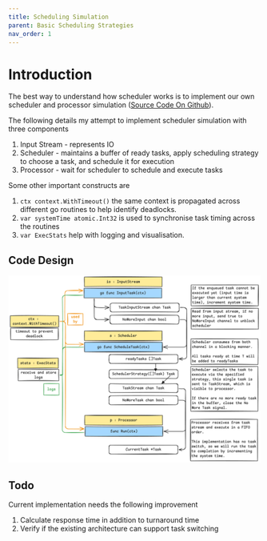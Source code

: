 ```yaml
---
title: Scheduling Simulation
parent: Basic Scheduling Strategies
nav_order: 1
---
```

# Introduction
The best way to understand how scheduler works is to implement our own scheduler and processor simulation ([Source Code On Github](https://github.com/isbobby/system-programming/tree/main/go/os/scheduling)).

The following details my attempt to implement scheduler simulation with three components
1. Input Stream - represents IO
2. Scheduler - maintains a buffer of ready tasks, apply scheduling strategy to choose a task, and schedule it for execution
3. Processor - wait for scheduler to schedule and execute tasks

Some other important constructs are
1. `ctx context.WithTimeout()` the same context is propagated across different go routines to help identify deadlocks.
2. `var systemTime atomic.Int32` is used to synchronise task timing across the routines
3. `var ExecStats` help with logging and visualisation.

## Code Design
![](1-scheduler_code_fifo.png)

## Todo
Current implementation needs the following improvement
1. Calculate response time in addition to turnaround time
2. Verify if the existing architecture can support task switching
